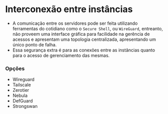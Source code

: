 # Interconexão entre instâncias
- A comunicação entre os servidores pode ser feita utilizando ferramentas do cotidiano como o `Secure Shell`, ou `WireGuard`, entreanto, não proveem uma interface gráfica para facilidade na gerência de acessos e apresentam uma topologia centralizada, apresentando um único ponto de falha.
- Essa segurança extra é para as conexões entre as instâncias quanto para o acesso de gerenciamento das mesmas.




### Opções

- Wireguard
- Tailscale
- Zerotier
- Nebula
- DefGuard
- Strongswan

